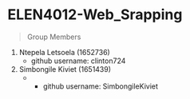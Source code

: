 # ELEN4012-Web_Srapping
> Group Members
1. Ntepela Letsoela (1652736)
   - github username: clinton724
2. Simbongile Kiviet (1651439)
   - - github username: SimbongileKiviet
